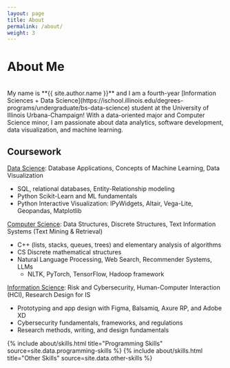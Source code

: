 ```yaml
---
layout: page
title: About
permalink: /about/
weight: 3
---
```


# **About Me**
<br>
My name is **{{ site.author.name }}** and I am a fourth-year [Information Sciences + Data Science](https://ischool.illinois.edu/degrees-programs/undergraduate/bs-data-science) student at the University of Illinois Urbana-Champaign! With a data-oriented major and Computer Science minor, I am passionate about data analytics, software development, data visualization, and machine learning. 

## Coursework
[Data Science](https://datascience.illinois.edu): Database Applications, Concepts of Machine Learning, Data Visualization
- SQL, relational databases, Entity-Relationship modeling
- Python Scikit-Learn and ML fundamentals
- Python Interactive Visualization: IPyWidgets, Altair, Vega-Lite, Geopandas, Matplotlib

[Computer Science](https://cs.illinois.edu/): Data Structures, Discrete Structures, Text Information Systems (Text Mining & Retrieval)
- C++ (lists, stacks, queues, trees) and elementary analysis of algorithms
- CS Discrete mathematical structures
- Natural Language Processing, Web Search, Recommender Systems, LLMs
    - NLTK, PyTorch, TensorFlow, Hadoop framework

[Information Science](https://ischool.illinois.edu/): Risk and Cybersecurity, Human-Computer Interaction (HCI), Research Design for IS
- Prototyping and app design with Figma, Balsamiq, Axure RP, and Adobe XD
- Cybersecurity fundamentals, frameworks, and regulations
- Research methods, writing, and design fundamentals

<div class="row">
{% include about/skills.html title="Programming Skills" source=site.data.programming-skills %}
{% include about/skills.html title="Other Skills" source=site.data.other-skills %}
</div>

<!-- <div class="row">
{% include about/timeline.html %}
</div> -->
